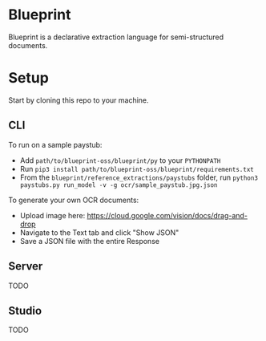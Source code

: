 # Blueprint

Blueprint is a declarative extraction language for semi-structured documents.

# Setup

Start by cloning this repo to your machine.

## CLI

To run on a sample paystub:

- Add `path/to/blueprint-oss/blueprint/py` to your `PYTHONPATH`
- Run `pip3 install path/to/blueprint-oss/blueprint/requirements.txt`
- From the `blueprint/reference_extractions/paystubs` folder, run
`python3 paystubs.py run_model -v -g ocr/sample_paystub.jpg.json`

To generate your own OCR documents:
- Upload image here: https://cloud.google.com/vision/docs/drag-and-drop
- Navigate to the Text tab and click "Show JSON"
- Save a JSON file with the entire Response

## Server

TODO

## Studio

TODO

